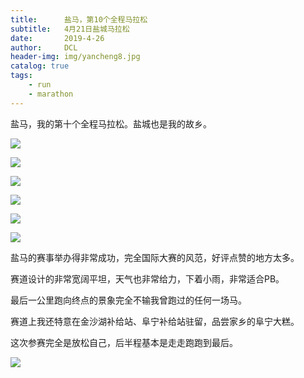```yaml
---
title:      盐马，第10个全程马拉松
subtitle:   4月21日盐城马拉松
date:       2019-4-26
author:     DCL
header-img: img/yancheng8.jpg
catalog: true
tags:
    - run
    - marathon
---
```


盐马，我的第十个全程马拉松。盐城也是我的故乡。

![](http://daichunlei.com/img/yancheng1.jpg)


![](http://daichunlei.com/img/yancheng2.jpg)


![](http://daichunlei.com/img/yancheng3.jpg)


![](http://daichunlei.com/img/yancheng4.jpg)


![](http://daichunlei.com/img/yancheng5.jpg)


![](http://daichunlei.com/img/yancheng6.jpg)


盐马的赛事举办得非常成功，完全国际大赛的风范，好评点赞的地方太多。

赛道设计的非常宽阔平坦，天气也非常给力，下着小雨，非常适合PB。

最后一公里跑向终点的景象完全不输我曾跑过的任何一场马。

赛道上我还特意在金沙湖补给站、阜宁补给站驻留，品尝家乡的阜宁大糕。


这次参赛完全是放松自己，后半程基本是走走跑跑到最后。

![](http://daichunlei.com/img/yancheng8.jpg)